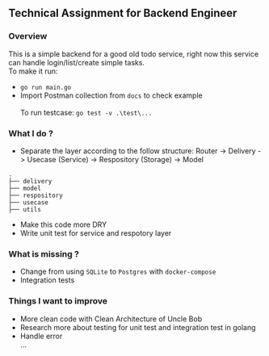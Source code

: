## Technical Assignment for Backend Engineer
### Overview
This is a simple backend for a good old todo service, right now this service can handle login/list/create simple tasks. \
To make it run: 
- `go run main.go`
- Import Postman collection from `docs` to check example \
\
To run testcase: `go test -v .\test\...`
### What I do ?
- Separate the layer according to the follow structure: Router -> Delivery -> Usecase (Service) -> Respository (Storage) -> Model
```
.
├── delivery
├── model
├── respository
├── usecase
├── utils
```
- Make this code more DRY
- Write unit test for service and respotory layer
### What is missing ?
- Change from using `SQLite` to `Postgres` with `docker-compose`
- Integration tests
### Things I want to improve
- More clean code with Clean Architecture of Uncle Bob
- Research more about testing for unit test and integration test in golang
- Handle error \
...
